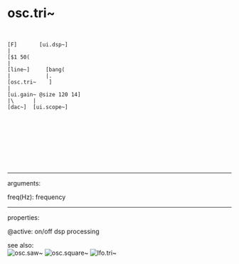 # osc.tri~

```


[F]       [ui.dsp~]
|
[$1 50(
|
[line~]     [bang(
|           |.
[osc.tri~    ]
|
[ui.gain~ @size 120 14]
|\      |
[dac~]  [ui.scope~]








            
```
---
arguments:

freq(Hz): frequency<br>

---
properties:

@active: on/off dsp
            processing<br>

see also:<br>
![osc.saw~]("img/object_osc.saw~.png")
![osc.square~]("img/object_osc.square~.png")
![lfo.tri~]("img/object_lfo.tri~.png")
